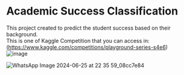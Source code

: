 # Academic Success Classification
This project created to predict the student success based on their background.    \
This is one of Kaggle Competition that you can access in:   \
(https://www.kaggle.com/competitions/playground-series-s4e6)   \
![image](https://github.com/user-attachments/assets/6cbbeac4-9ad4-4a42-afd0-3261aab6ad4e)

![WhatsApp Image 2024-06-25 at 22 35 59_08cc7e84](https://github.com/user-attachments/assets/de65f07e-e99d-45ee-aae4-fb7539aa3837)
